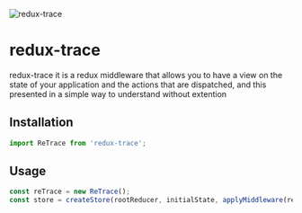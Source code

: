 ![redux-trace](http://i.imgur.com/aSgXTGF.png)

# redux-trace

redux-trace it is a redux middleware that allows you to have a view on the state of your application and the actions that are dispatched, and this presented in a simple way to understand without extention

## Installation

```js
import ReTrace from 'redux-trace';
```

## Usage

```js
const reTrace = new ReTrace();
const store = createStore(rootReducer, initialState, applyMiddleware(reTrace.start));
```

